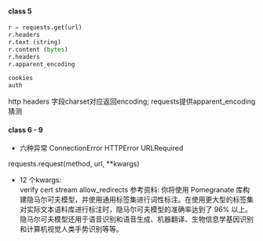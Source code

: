 #### class 5

~~~python
r = requests.get(url)
r.headers
r.text (string)
r.content (bytes)
r.headers
r.apparent_encoding

cookies
auth

~~~
http headers 字段charset对应返回encoding;
requests提供apparent_encoding猜测

#### class 6 - 9
- 六种异常
ConnectionError
HTTPError
URLRequired


requests.request(method, url, **kwargs)  
- 12 个kwargs:  
	verify
	cert
	stream
	allow_redirects
参考资料:
	你将使用 Pomegranate 库构建隐马尔可夫模型，并使用通用标签集进行词性标注。在使用更大型的标签集对实际文本语料库进行标注时，隐马尔可夫模型的准确率达到了 96% 以上。隐马尔可夫模型还用于语音识别和语音生成、机器翻译、生物信息学基因识别和计算机视觉人类手势识别等等。


